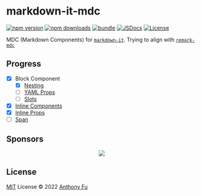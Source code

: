 # markdown-it-mdc

[![npm version][npm-version-src]][npm-version-href]
[![npm downloads][npm-downloads-src]][npm-downloads-href]
[![bundle][bundle-src]][bundle-href]
[![JSDocs][jsdocs-src]][jsdocs-href]
[![License][license-src]][license-href]

MDC (Markdown Components) for [`markdown-it`](https://github.com/markdown-it/markdown-it). Trying to align with [`remark-mdc`](https://remark-mdc.nuxt.space/)

## Progress

- [x] Block Component
  - [x] [Nesting](https://remark-mdc.nuxt.space/#nesting)
  - [ ] [YAML Props](https://remark-mdc.nuxt.space/#yaml-props)
  - [ ] [Slots](https://remark-mdc.nuxt.space/#slots)
- [x] [Inline Components](https://remark-mdc.nuxt.space/#inline-components)
- [x] [Inline Props](https://remark-mdc.nuxt.space/#inline-props)
- [ ] [Span](https://remark-mdc.nuxt.space/#span)

## Sponsors

<p align="center">
  <a href="https://cdn.jsdelivr.net/gh/antfu/static/sponsors.svg">
    <img src='https://cdn.jsdelivr.net/gh/antfu/static/sponsors.svg'/>
  </a>
</p>

## License

[MIT](./LICENSE) License © 2022 [Anthony Fu](https://github.com/antfu)

<!-- Badges -->

[npm-version-src]: https://img.shields.io/npm/v/markdown-it-mdc?style=flat&colorA=080f12&colorB=1fa669
[npm-version-href]: https://npmjs.com/package/markdown-it-mdc
[npm-downloads-src]: https://img.shields.io/npm/dm/markdown-it-mdc?style=flat&colorA=080f12&colorB=1fa669
[npm-downloads-href]: https://npmjs.com/package/markdown-it-mdc
[bundle-src]: https://img.shields.io/bundlephobia/minzip/markdown-it-mdc?style=flat&colorA=080f12&colorB=1fa669&label=minzip
[bundle-href]: https://bundlephobia.com/result?p=markdown-it-mdc
[license-src]: https://img.shields.io/github/license/antfu/markdown-it-mdc.svg?style=flat&colorA=080f12&colorB=1fa669
[license-href]: https://github.com/antfu/markdown-it-mdc/blob/main/LICENSE
[jsdocs-src]: https://img.shields.io/badge/jsdocs-reference-080f12?style=flat&colorA=080f12&colorB=1fa669
[jsdocs-href]: https://www.jsdocs.io/package/markdown-it-mdc
